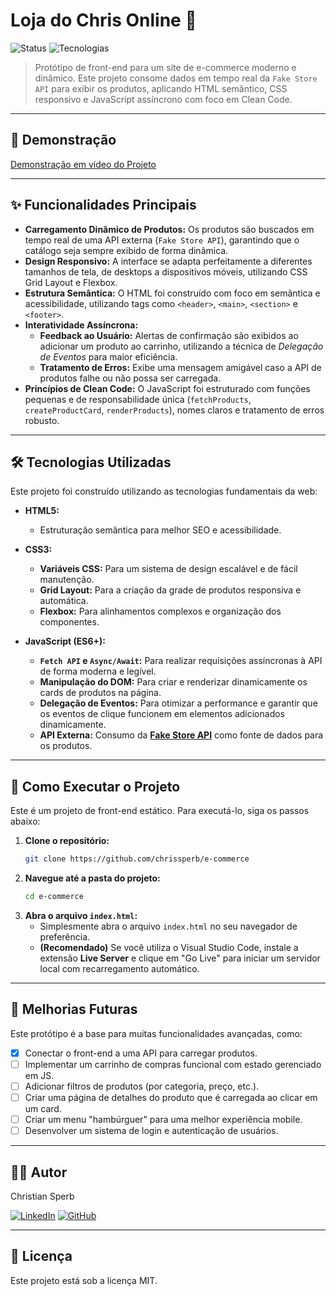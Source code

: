 # Loja do Chris Online 🛒

![Status](https://img.shields.io/badge/status-dinâmico%20com%20api-brightgreen)
![Tecnologias](https://img.shields.io/badge/tecnologias-HTML%20%7C%20CSS%20%7C%20JS%20(API)-blue)

> Protótipo de front-end para um site de e-commerce moderno e dinâmico. Este projeto consome dados em tempo real da `Fake Store API` para exibir os produtos, aplicando HTML semântico, CSS responsivo e JavaScript assíncrono com foco em Clean Code.

---

## 📸 Demonstração

[Demonstração em vídeo do Projeto](https://youtu.be/Ywtp-3snYyA)

---

## ✨ Funcionalidades Principais

* **Carregamento Dinâmico de Produtos:** Os produtos são buscados em tempo real de uma API externa (`Fake Store API`), garantindo que o catálogo seja sempre exibido de forma dinâmica.
* **Design Responsivo:** A interface se adapta perfeitamente a diferentes tamanhos de tela, de desktops a dispositivos móveis, utilizando CSS Grid Layout e Flexbox.
* **Estrutura Semântica:** O HTML foi construído com foco em semântica e acessibilidade, utilizando tags como `<header>`, `<main>`, `<section>` e `<footer>`.
* **Interatividade Assíncrona:**
    * **Feedback ao Usuário:** Alertas de confirmação são exibidos ao adicionar um produto ao carrinho, utilizando a técnica de *Delegação de Eventos* para maior eficiência.
    * **Tratamento de Erros:** Exibe uma mensagem amigável caso a API de produtos falhe ou não possa ser carregada.
* **Princípios de Clean Code:** O JavaScript foi estruturado com funções pequenas e de responsabilidade única (`fetchProducts`, `createProductCard`, `renderProducts`), nomes claros e tratamento de erros robusto.

---

## 🛠️ Tecnologias Utilizadas

Este projeto foi construído utilizando as tecnologias fundamentais da web:

* **HTML5:**
    * Estruturação semântica para melhor SEO e acessibilidade.

* **CSS3:**
    * **Variáveis CSS:** Para um sistema de design escalável e de fácil manutenção.
    * **Grid Layout:** Para a criação da grade de produtos responsiva e automática.
    * **Flexbox:** Para alinhamentos complexos e organização dos componentes.

* **JavaScript (ES6+):**
    * **`Fetch API` e `Async/Await`:** Para realizar requisições assíncronas à API de forma moderna e legível.
    * **Manipulação do DOM:** Para criar e renderizar dinamicamente os cards de produtos na página.
    * **Delegação de Eventos:** Para otimizar a performance e garantir que os eventos de clique funcionem em elementos adicionados dinamicamente.
    * **API Externa:** Consumo da **[Fake Store API](https://fakestoreapi.com/)** como fonte de dados para os produtos.

---

## 🚀 Como Executar o Projeto

Este é um projeto de front-end estático. Para executá-lo, siga os passos abaixo:

1.  **Clone o repositório:**
    ```bash
    git clone https://github.com/chrissperb/e-commerce
    ```
2.  **Navegue até a pasta do projeto:**
    ```bash
    cd e-commerce
    ```
3.  **Abra o arquivo `index.html`:**
    * Simplesmente abra o arquivo `index.html` no seu navegador de preferência.
    * **(Recomendado)** Se você utiliza o Visual Studio Code, instale a extensão **Live Server** e clique em "Go Live" para iniciar um servidor local com recarregamento automático.

---
## 🔮 Melhorias Futuras

Este protótipo é a base para muitas funcionalidades avançadas, como:

* [x] Conectar o front-end a uma API para carregar produtos.
* [ ] Implementar um carrinho de compras funcional com estado gerenciado em JS.
* [ ] Adicionar filtros de produtos (por categoria, preço, etc.).
* [ ] Criar uma página de detalhes do produto que é carregada ao clicar em um card.
* [ ] Criar um menu "hambúrguer" para uma melhor experiência mobile.
* [ ] Desenvolver um sistema de login e autenticação de usuários.

---

## 👨‍💻 Autor

Christian Sperb

[![LinkedIn](https://img.shields.io/badge/LinkedIn-0077B5?style=for-the-badge&logo=linkedin&logoColor=white)](https://www.linkedin.com/in/chrissperb/)
[![GitHub](https://img.shields.io/badge/GitHub-181717?style=for-the-badge&logo=github&logoColor=white)](https://github.com/chrissperb)

---

## 📄 Licença

Este projeto está sob a licença MIT.